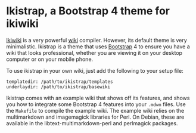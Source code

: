 # Ikistrap, a Bootstrap 4 theme for ikiwiki

[Ikiwiki](https://ikiwiki.info/) is a very powerful [wiki](https://en.wikipedia.org/wiki/Wiki) compiler.
However, its default theme is very minimalistic.
Ikistrap is a theme that uses [Bootstrap](http://getbootstrap.com/) 4 to ensure you have a wiki that looks professional,
whether you are viewing it on your desktop computer or on your mobile phone.

To use ikistrap in your own wiki, just add the following to your setup file:

    templatedir: /path/to/ikistrap/templates
    underlaydir: /path/to/ikistrap/basewiki

Ikistrap comes with an example wiki that shows off its features,
and shows you how to integrate some Bootstrap 4 features into your `.mdwn` files.
Use the `Makefile` to compile the example wiki.  The example wiki relies on the
multimarkdown and imagemagick libraries for Perl.  On Debian, these are available
in the libtext-multimarkdown-perl and perlmagick packages.
